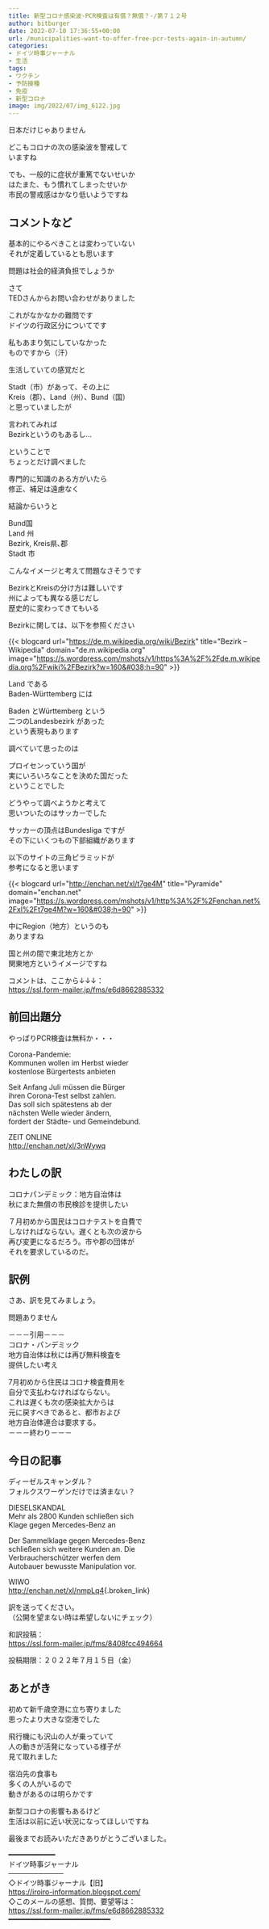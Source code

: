 ```yaml
---
title: 新型コロナ感染波-PCR検査は有償？無償？-/第７１２号
author: bitburger
date: 2022-07-10 17:36:55+00:00
url: /municipalities-want-to-offer-free-pcr-tests-again-in-autumn/
categories:
- ドイツ時事ジャーナル
- 生活
tags:
- ワクチン
- 予防接種
- 免疫
- 新型コロナ
image: img/2022/07/img_6122.jpg
---
```

日本だけじゃありません

どこもコロナの次の感染波を警戒して  
いますね

でも、一般的に症状が重篤でないせいか  
はたまた、もう慣れてしまったせいか  
市民の警戒感はかなり低いようですね

## コメントなど 

基本的にやるべきことは変わっていない  
それが定着しているとも思います

問題は社会的経済負担でしょうか

さて  
TEDさんからお問い合わせがありました

これがなかなかの難問です  
ドイツの行政区分についてです

私もあまり気にしていなかった  
ものですから（汗）

生活していての感覚だと

Stadt（市）があって、その上に  
Kreis（郡）、Land（州）、Bund（国）  
と思っていましたが

言われてみれば  
Bezirkというのもあるし…

ということで  
ちょっとだけ調べました

専門的に知識のある方がいたら  
修正、補足は遠慮なく

結論からいうと

Bund国  
Land 州  
Bezirk, Kreis県､郡  
Stadt 市

こんなイメージと考えて問題なさそうです

BezirkとKreisの分け方は難しいです  
州によっても異なる感じだし  
歴史的に変わってきてもいる

Bezirkに関しては、以下を参照ください

{{< blogcard url="https://de.m.wikipedia.org/wiki/Bezirk" title="Bezirk – Wikipedia" domain="de.m.wikipedia.org" image="https://s.wordpress.com/mshots/v1/https%3A%2F%2Fde.m.wikipedia.org%2Fwiki%2FBezirk?w=160&#038;h=90" >}} 

Land である  
Baden-Württemberg には

Baden とWürttemberg という  
二つのLandesbezirk があった  
という表現もあります

調べていて思ったのは

プロイセンっていう国が  
実にいろいろなことを決めた国だった  
ということでした

どうやって調べようかと考えて  
思いついたのはサッカーでした

サッカーの頂点はBundesliga ですが  
その下にいくつもの下部組織があります

以下のサイトの三角ピラミッドが  
参考になると思います

{{< blogcard url="http://enchan.net/xl/t7ge4M" title="Pyramide" domain="enchan.net" image="https://s.wordpress.com/mshots/v1/http%3A%2F%2Fenchan.net%2Fxl%2Ft7ge4M?w=160&#038;h=90" >}} 

中にRegion（地方）というのも  
ありますね

国と州の間で東北地方とか  
関東地方というイメージですね

コメントは、ここから↓↓↓：  
<https://ssl.form-mailer.jp/fms/e6d8662885332>

## 前回出題分 

やっぱりPCR検査は無料か・・・

Corona-Pandemie:  
Kommunen wollen im Herbst wieder  
kostenlose Bürgertests anbieten

Seit Anfang Juli müssen die Bürger  
ihren Corona-Test selbst zahlen.  
Das soll sich spätestens ab der  
nächsten Welle wieder ändern,  
fordert der Städte- und Gemeindebund.

ZEIT ONLINE  
<http://enchan.net/xl/3nWywq>

## わたしの訳 

コロナパンデミック：地方自治体は  
秋にまた無償の市民検診を提供したい

７月初めから国民はコロナテストを自費で  
しなければならない。遅くとも次の波から  
再び変更になるだろう。市や郡の団体が  
それを要求しているのだ。

## 訳例 

さあ、訳を見てみましょう。

問題ありません

－－－引用－－－  
コロナ・パンデミック  
地方自治体は秋には再び無料検査を  
提供したい考え

7月初めから住民はコロナ検査費用を  
自分で支払わなければならない。  
これは遅くも次の感染拡大からは  
元に戻すべきであると、都市および  
地方自治体連合は要求する。  
－－－終わり－－－

## 今日の記事 

ディーゼルスキャンダル？  
フォルクスワーゲンだけでは済まない？

DIESELSKANDAL  
Mehr als 2800 Kunden schließen sich  
Klage gegen Mercedes-Benz an

Der Sammelklage gegen Mercedes-Benz  
schließen sich weitere Kunden an. Die  
Verbraucherschützer werfen dem  
Autobauer bewusste Manipulation vor.

WIWO  
<http://enchan.net/xl/nmpLq4>{.broken_link}

訳を送ってください。  
（公開を望まない時は希望しないにチェック）

和訳投稿：  
<https://ssl.form-mailer.jp/fms/8408fcc494664>

投稿期限：２０２２年７月１５日（金）

## あとがき 

初めて新千歳空港に立ち寄りました  
思ったより大きな空港でした

飛行機にも沢山の人が乗っていて  
人の動きが活発になっている様子が  
見て取れました

宿泊先の食事も  
多くの人がいるので  
動きがあるのは明らかです

新型コロナの影響もあるけど  
生活は以前に近い状況になってほしいですね

最後までお読みいただきありがとうございました。

━━━━━━━━━━━  
ドイツ時事ジャーナル  
───────────  
◇ドイツ時事ジャーナル【旧】  
<https://iroiro-information.blogspot.com/>  
◇このメールの感想、質問、要望等は：  
<https://ssl.form-mailer.jp/fms/e6d8662885332>  
━━━━━━━━━━━━━━━━━━━━━━━━